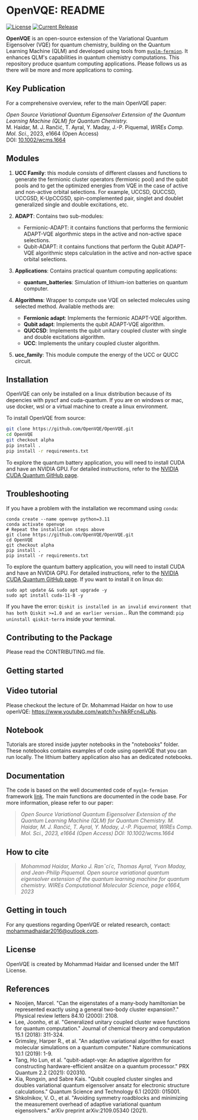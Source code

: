 OpenVQE: README
=======================

[![License](https://img.shields.io/github/license/OpenVQE/openvqe.svg)](https://opensource.org/licenses/MIT)
[![Current Release](https://img.shields.io/github/v/release/OpenVQE/openvqe.svg)](https://github.com/OpenVQE/openvqe/releases)

**OpenVQE** is an open-source extension of the Variational Quantum Eigensolver (VQE) for quantum chemistry, building on the Quantum Learning Machine (QLM) and developed using tools from [`myqlm-fermion`](https://github.com/myQLM/myqlm-fermion.git). It enhances QLM's capabilities in quantum chemistry computations. This repository produce quantum computing applications. Please follows us as there will be more and more applications to coming.

## Key Publication
For a comprehensive overview, refer to the main OpenVQE paper:

*Open Source Variational Quantum Eigensolver Extension of the Quantum Learning Machine (QLM) for Quantum Chemistry.*  
M. Haidar, M. J. Rančić, T. Ayral, Y. Maday, J.-P. Piquemal, *WIREs Comp. Mol. Sci.*, 2023, e1664 (Open Access)  
DOI: [10.1002/wcms.1664](https://doi.org/10.1002/wcms.1664)


## Modules


1. **UCC Family**: this module consists of different classes and functions to generate the fermionic cluster operators (fermionic pool) and the  qubit pools and to get the optimized energies from VQE in the case of active and non-active orbital selections. For example, UCCSD, QUCCSD, UCCGSD, K-UpCCGSD, spin-complemented pair, singlet and doublet generalized single and double excitations, etc.

2. **ADAPT**: Contains two sub-modules:
    - Fermionic-ADAPT: it contains functions that performs the fermionic ADAPT-VQE algorthmic steps  in the active and non-active space selections.
    - Qubit-ADAPT: it  contains functions that perform the Qubit ADAPT-VQE algorithmic steps calculation in the active and non-active space orbital selections.
3. **Applications**: Contains practical quantum computing applications:
    - **quantum_batteries**: Simulation of lithium-ion batteries on quantum computer.
4. **Algorithms**: Wrapper to compute use VQE on selected molecules using selected method. Available methods are: 
    - **Fermionic adapt**: Implements the fermionic ADAPT-VQE algorithm.
    - **Qubit adapt**: Implements the qubit ADAPT-VQE algorithm.
    - **QUCCSD**: Implements the qubit unitary coupled cluster with single and double excitations algorithm.
    - **UCC**: Implements the unitary coupled cluster algorithm.

5. **ucc_family**: This module compute the energy of the UCC or QUCC circuit.

Installation
--------------

OpenVQE can only be installed on a linux distribution because of its depencies with pyscf and cuda-quantum. If you are on windows or mac, use docker, wsl or a virtual machine to create a linux environment.

To install OpenVQE from source:

```bash
git clone https://github.com/OpenVQE/OpenVQE.git
cd OpenVQE
git checkout alpha
pip install .
pip install -r requirements.txt
```

To explore the quantum battery application, you will need to install CUDA and have an NVIDIA GPU. For detailed instructions, refer to the    [NVIDIA CUDA Quantum GitHub page](https://github.com/NVIDIA/cuda-quantum).

## Troubleshooting

If you have a problem with the installation we recommand using `conda`:

```shell
conda create --name openvqe python=3.11
conda activate openvqe
# Repeat the installation steps above
git clone https://github.com/OpenVQE/OpenVQE.git
cd OpenVQE
git checkout alpha
pip install .
pip install -r requirements.txt
```

To explore the quantum battery application, you will need to install CUDA and have an NVIDIA GPU. For detailed instructions, refer to the    [NVIDIA CUDA Quantum GitHub page](https://github.com/NVIDIA/cuda-quantum). If you want to install it on linux do:
```shell
sudo apt update && sudo apt upgrade -y
sudo apt install cuda-11-8 -y
```

If you have the error: `Qiskit is installed in an invalid environment that has both Qiskit >=1.0 and an earlier version.`. Run the command: `pip uninstall qiskit-terra` inside your terminal. 

## Contributing to the Package

Please read the CONTRIBUTING.md file.

Getting started
----------------

## Video tutorial

Please checkout the lecture of Dr. Mohammad Haidar on how to use openVQE: https://www.youtube.com/watch?v=NkRFcn4LuNs. 

## Notebook 

Tutorials are stored inside jupyter notebooks in the "notebooks" folder. These notebooks contains examples of code using openVQE that you can run locally. The lithium battery application also has an dedicated notebooks. 

Documentation
---------------
The code is based on the well documented code of `myqlm-fermion` framework [link](https://myqlm.github.io/).
The main functions are documented in the code base.
For more information, please refer to our paper: 
> *Open Source Variational Quantum Eigensolver Extension of the Quantum Learning Machine (QLM) for Quantum Chemistry. 
M. Haidar,  M. J. Rančić, T. Ayral, Y. Maday, J.-P. Piquemal, WIREs Comp. Mol. Sci., 2023, e1664 (Open Access)
DOI: 10.1002/wcms.1664*

How to cite
-----------
> *Mohammad Haidar, Marko J. Ranˇci´c, Thomas Ayral, Yvon Maday, and Jean-Philip Piquemal. Open source variational quantum eigensolver extension of the quantum learning machine for quantum chemistry. WIREs Computational Molecular Science, page e1664, 2023*

Getting in touch
-----------
For any questions regarding OpenVQE or related research, contact: mohammadhaidar2016@outlook.com.

License
-----------
OpenVQE is created by Mohammad Haidar and licensed under the MIT License.

References
-----------
* Nooijen, Marcel. "Can the eigenstates of a many-body hamiltonian be represented exactly using a general two-body cluster expansion?." Physical review letters 84.10 (2000): 2108.
* Lee, Joonho, et al. "Generalized unitary coupled cluster wave functions for quantum computation." Journal of chemical theory and computation 15.1 (2018): 311-324.
* Grimsley, Harper R., et al. "An adaptive variational algorithm for exact molecular simulations on a quantum computer." Nature communications 10.1 (2019): 1-9.
* Tang, Ho Lun, et al. "qubit-adapt-vqe: An adaptive algorithm for constructing hardware-efficient ansätze on a quantum processor." PRX Quantum 2.2 (2021): 020310.
* Xia, Rongxin, and Sabre Kais. "Qubit coupled cluster singles and doubles variational quantum eigensolver ansatz for electronic structure calculations." Quantum Science and Technology 6.1 (2020): 015001.
* Shkolnikov, V. O., et al. "Avoiding symmetry roadblocks and minimizing the measurement overhead of adaptive variational quantum eigensolvers." arXiv preprint arXiv:2109.05340 (2021).
